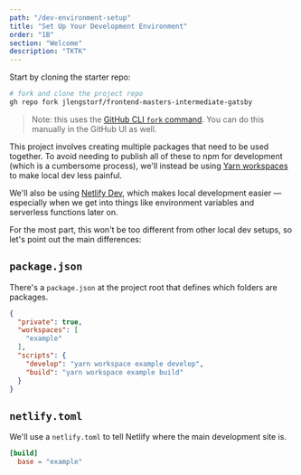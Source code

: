 ```yaml
---
path: "/dev-environment-setup"
title: "Set Up Your Development Environment"
order: "1B"
section: "Welcome"
description: "TKTK"
---
```


Start by cloning the starter repo:

```bash
# fork and clone the project repo
gh repo fork jlengstorf/frontend-masters-intermediate-gatsby
```

> Note: this uses the [GitHub CLI `fork` command](https://cli.github.com/manual/gh_repo_fork). You can do this manually in the GitHub UI as well.

This project involves creating multiple packages that need to be used together. To avoid needing to publish all of these to npm for development (which is a cumbersome process), we'll instead be using [Yarn workspaces](https://classic.yarnpkg.com/en/docs/workspaces/) to make local dev less painful.

We'll also be using [Netlify Dev](https://ntl.fyi/dev), which makes local development easier — especially when we get into things like environment variables and serverless functions later on.

For the most part, this won't be too different from other local dev setups, so let's point out the main differences:

## `package.json`

There's a `package.json` at the project root that defines which folders are packages.

```json
{
  "private": true,
  "workspaces": [
    "example"
  ],
  "scripts": {
    "develop": "yarn workspace example develop",
    "build": "yarn workspace example build"
  }
}
```

## `netlify.toml`

We'll use a `netlify.toml` to tell Netlify where the main development site is.

```toml
[build]
  base = "example"
```
